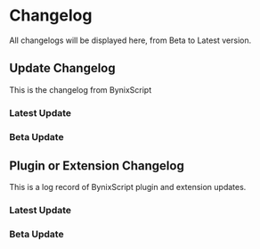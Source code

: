 # Changelog
All changelogs will be displayed here, from Beta to Latest version.
## Update Changelog
This is the changelog from BynixScript
### Latest Update
### Beta Update
## Plugin or Extension Changelog
This is a log record of BynixScript plugin and extension updates.
### Latest Update
### Beta Update

